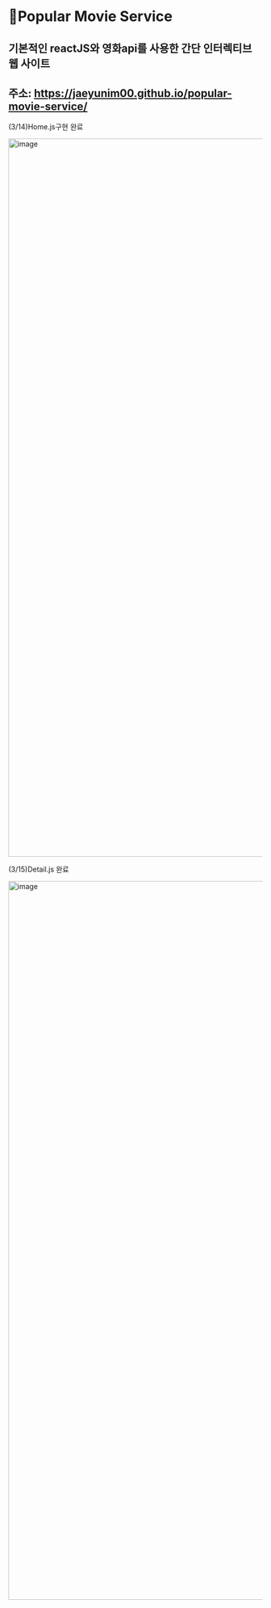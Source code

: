# 🎥Popular Movie Service

## 기본적인 reactJS와 영화api를 사용한 간단 인터렉티브 웹 사이트

## 주소: https://jaeyunim00.github.io/popular-movie-service/

(3/14)Home.js구현 완료

<img width="1423" alt="image" src="https://user-images.githubusercontent.com/71920791/224999384-0b1f336a-f12f-4165-a844-5e3341f1585b.png">

(3/15)Detail.js 완료

<img width="1424" alt="image" src="https://user-images.githubusercontent.com/71920791/225222058-61b7ab8a-af57-4185-b8fa-f37aa251e60f.png">
